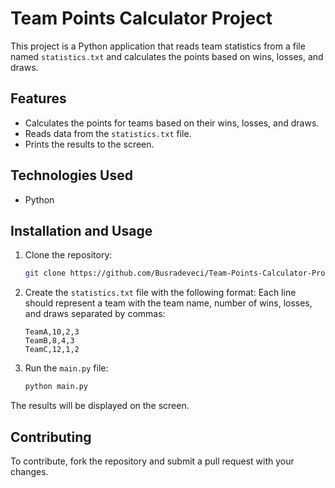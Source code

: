 # Team Points Calculator Project
This project is a Python application that reads team statistics from a file named `statistics.txt` and calculates the points based on wins, losses, and draws.

## Features
- Calculates the points for teams based on their wins, losses, and draws.
- Reads data from the `statistics.txt` file.
- Prints the results to the screen.

## Technologies Used
- Python

## Installation and Usage
1. Clone the repository:
   ```bash
   git clone https://github.com/Busradeveci/Team-Points-Calculator-Project.git
   ```

2. Create the `statistics.txt` file with the following format:
   Each line should represent a team with the team name, number of wins, losses, and draws separated by commas:
   ```
   TeamA,10,2,3
   TeamB,8,4,3
   TeamC,12,1,2
   ```

3. Run the `main.py` file:
   ```bash
   python main.py
   ```
   
The results will be displayed on the screen.

## Contributing
To contribute, fork the repository and submit a pull request with your changes.
